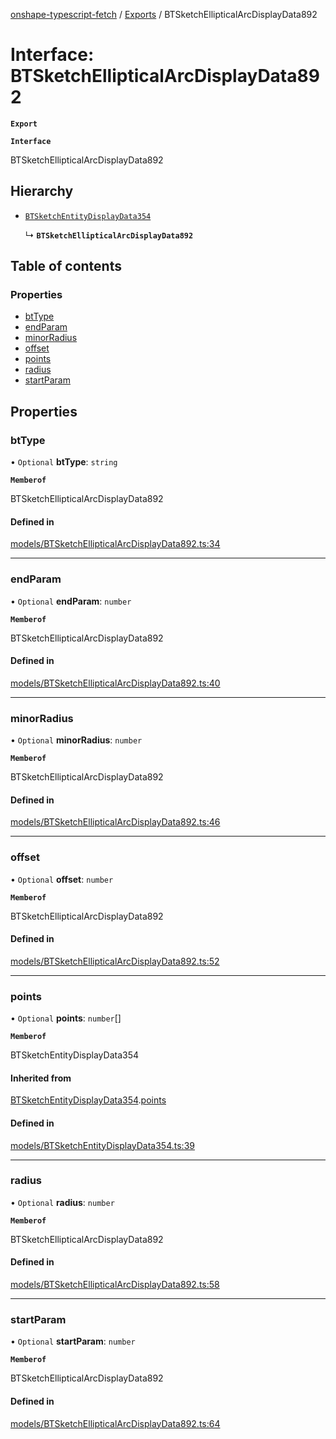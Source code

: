 [onshape-typescript-fetch](../README.md) / [Exports](../modules.md) / BTSketchEllipticalArcDisplayData892

# Interface: BTSketchEllipticalArcDisplayData892

**`Export`**

**`Interface`**

BTSketchEllipticalArcDisplayData892

## Hierarchy

- [`BTSketchEntityDisplayData354`](BTSketchEntityDisplayData354.md)

  ↳ **`BTSketchEllipticalArcDisplayData892`**

## Table of contents

### Properties

- [btType](BTSketchEllipticalArcDisplayData892.md#bttype)
- [endParam](BTSketchEllipticalArcDisplayData892.md#endparam)
- [minorRadius](BTSketchEllipticalArcDisplayData892.md#minorradius)
- [offset](BTSketchEllipticalArcDisplayData892.md#offset)
- [points](BTSketchEllipticalArcDisplayData892.md#points)
- [radius](BTSketchEllipticalArcDisplayData892.md#radius)
- [startParam](BTSketchEllipticalArcDisplayData892.md#startparam)

## Properties

### btType

• `Optional` **btType**: `string`

**`Memberof`**

BTSketchEllipticalArcDisplayData892

#### Defined in

[models/BTSketchEllipticalArcDisplayData892.ts:34](https://github.com/toebes/onshape-typescript-fetch/blob/3e11ae1/models/BTSketchEllipticalArcDisplayData892.ts#L34)

___

### endParam

• `Optional` **endParam**: `number`

**`Memberof`**

BTSketchEllipticalArcDisplayData892

#### Defined in

[models/BTSketchEllipticalArcDisplayData892.ts:40](https://github.com/toebes/onshape-typescript-fetch/blob/3e11ae1/models/BTSketchEllipticalArcDisplayData892.ts#L40)

___

### minorRadius

• `Optional` **minorRadius**: `number`

**`Memberof`**

BTSketchEllipticalArcDisplayData892

#### Defined in

[models/BTSketchEllipticalArcDisplayData892.ts:46](https://github.com/toebes/onshape-typescript-fetch/blob/3e11ae1/models/BTSketchEllipticalArcDisplayData892.ts#L46)

___

### offset

• `Optional` **offset**: `number`

**`Memberof`**

BTSketchEllipticalArcDisplayData892

#### Defined in

[models/BTSketchEllipticalArcDisplayData892.ts:52](https://github.com/toebes/onshape-typescript-fetch/blob/3e11ae1/models/BTSketchEllipticalArcDisplayData892.ts#L52)

___

### points

• `Optional` **points**: `number`[]

**`Memberof`**

BTSketchEntityDisplayData354

#### Inherited from

[BTSketchEntityDisplayData354](BTSketchEntityDisplayData354.md).[points](BTSketchEntityDisplayData354.md#points)

#### Defined in

[models/BTSketchEntityDisplayData354.ts:39](https://github.com/toebes/onshape-typescript-fetch/blob/3e11ae1/models/BTSketchEntityDisplayData354.ts#L39)

___

### radius

• `Optional` **radius**: `number`

**`Memberof`**

BTSketchEllipticalArcDisplayData892

#### Defined in

[models/BTSketchEllipticalArcDisplayData892.ts:58](https://github.com/toebes/onshape-typescript-fetch/blob/3e11ae1/models/BTSketchEllipticalArcDisplayData892.ts#L58)

___

### startParam

• `Optional` **startParam**: `number`

**`Memberof`**

BTSketchEllipticalArcDisplayData892

#### Defined in

[models/BTSketchEllipticalArcDisplayData892.ts:64](https://github.com/toebes/onshape-typescript-fetch/blob/3e11ae1/models/BTSketchEllipticalArcDisplayData892.ts#L64)
